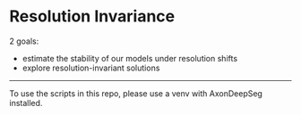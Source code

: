 # Resolution Invariance
2 goals:
- estimate the stability of our models under resolution shifts
- explore resolution-invariant solutions

---
To use the scripts in this repo, please use a venv with AxonDeepSeg installed.